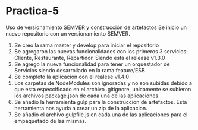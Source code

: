 # Practica-5
Uso de versionamiento SEMVER y construcción de artefactos
Se inicio un nuevo repositorio con un versionamiento SEMVER.
1. Se creo la rama master y develop para iniciar el repositorio
2. Se agregaron las nuevas funcionalidades con los primeros 3 servicios: Cliente, Restaurante, Repartidor. Siendo esta  el release v1.3.0
3. Se agrego la nueva funcionalidad para tener un orquestador de Servicios siendo desarrollado en la rama feature/ESB 
4. Se completo la aplicacion con el realese v1.4.0
5. Los carpetas de NodeModules son ignoradas y no son subidas debido a que esta especcificado en el archivo .gitignore, unicamente se subieron los archivos package.json de cada una de las aplicaciones
6. Se añadio la herramienta gulp para la construccion de artefactos. Esta herramienta nos ayuda a crear un zip de la aplicacion.
7. Se añadio el archivo gulpfile.js en cada una de las aplicaciones para el empaquetado de las mismas.


